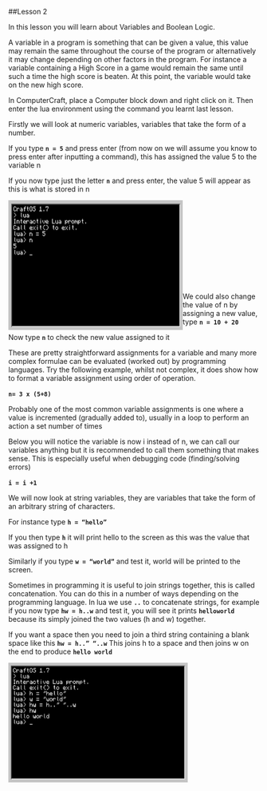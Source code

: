 ##Lesson 2

In this lesson you will learn about Variables and Boolean Logic.

A variable in a program is something that can be given a value, this value may remain the same throughout the course of the program or alternatively it may change depending on other factors in the program. For instance a variable containing a High Score in a game would remain the same until such a time the high score is beaten. At this point, the variable would take on the new high score.

In ComputerCraft, place a Computer block down and right click on it. Then enter the lua environment using the command you learnt last lesson.

Firstly we will look at numeric variables, variables that take the form of a number.

If you type **```n = 5```** and press enter (from now on we will assume you know to press enter after inputting a command), this has assigned the value 5 to the variable n

If you now type just the letter **```n```** and press enter, the value 5 will appear as this is what is stored in n

<a href="n"><img src="https://github.com/AllenHeard/ComputerCraft/blob/master/Screenshots/Lesson%202%20Images/a.png" align="left" height="260" width="350" ></a><br><br><br><br><br><br><br><br><br><br>

We could also change the value of n by assigning a new value, type **```n = 10 + 20```**

Now type **```n```** to check the new value assigned to it

These are pretty straightforward assignments for a variable and many more complex formulae can be evaluated (worked out) by programming languages. Try the following example, whilst not complex, it does show how to format a variable assignment using order of operation.

**```n= 3 x (5+8)```**

Probably one of the most common variable assignments is one where a value is incremented (gradually added to), usually in a loop to perform an action a set number of times

Below you will notice the variable is now i instead of n, we can call our variables anything but it is recommended to call them something that makes sense. This is especially useful when debugging code (finding/solving errors)

**```i = i +1```**

We will now look at string variables, they are variables that take the form of an arbitrary string of characters.

For instance type **```h = “hello”```**

If you then type **```h```** it will print hello to the screen as this was the value that was assigned to h

Similarly if you type **```w = “world”```**  and test it, world will be printed to the screen.

Sometimes in programming it is useful to join strings together, this is called concatenation. You can do this in a number of ways depending on the programming language. In lua we use **```..```**
to concatenate strings, for example if you now type **```hw = h..w```** and test it, you will see it prints **```helloworld```** because its simply joined the two values (h and w) together.

If you want a space then you need to join a third string containing a blank space like this **```hw = h..” “..w```** This joins h to a space and then joins w on the end to produce **```hello world```**

<a href="hello world"><img src="https://github.com/AllenHeard/ComputerCraft/blob/master/Screenshots/Lesson%202%20Images/b.png" align="left" height="240" width="360" ></a><br><br><br><br><br><br><br><br><br><br>
